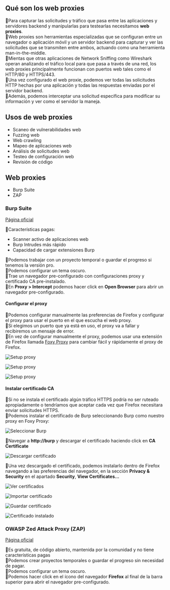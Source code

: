 ## Qué son los web proxies
🔹Para capturar las solicitudes y tráfico que pasa entre las aplicaciones y servidores backend y manipularlas para testearlas necesitamos **web proxies**.<br />
🔹Web proxies son herramientas especializadas que se configuran entre un navegador o aplicación móvil y un servidor backend para capturar y ver las solicitudes que se transmiten entre ambos, actuando como una herramienta man-in-the-middle.<br />
🔹Mientas que otras aplicaciones de Network Sniffing como Wireshark operan analizando el tráfico local para que pasa a través de una red, los web proxies principalmente funcionan con puertos web tales como el HTTP/80 y HTTPS/443.<br />
🔹Una vez configurado el web proxie, podemos ver todas las solicitudes HTTP hechas por una aplicación y todas las respuestas enviadas por el servidor backend.<br />
🔹Además, podemos interceptar una solicitud específica para modificar su información y ver como el servidor la maneja.<br />

## Usos de web proxies
- Scaneo de vulnerabilidades web
- Fuzzing web
- Web crawling
- Mapeo de aplicaciones web
- Análisis de solicitudes web
- Testeo de configuración web
- Revisión de código

## Web proxies
- Burp Suite
- ZAP

### Burp Suite
[Página oficial](https://portswigger.net/burp)<br />

🔹Características pagas:
- Scanner activo de aplicaciones web
- Burp Intrudes más rápido
- Capacidad de cargar extensiones Burp

🔹Podemos trabajar con un proyecto temporal o guardar el progreso si tenemos la versión pro.<br />
🔹Podemos configurar un tema oscuro.<br />
🔹Trae un navegador pre-configurado con configuraciones proxy y certificado CA pre-instalado.<br />
🔹En **Proxy > Intercept** podemos hacer click en **Open Browser** para abrir un navegador pre-configurado.<br />

#### Configurar el proxy
🔹Podemos configurar manualmente las preferencias de Firefox y configurar el proxy para usar el puerto en el que escucha el web proxy.<br />
🔹Si elegimos un puerto que ya está en uso, el proxy va a fallar y recibiremos un mensaje de error.<br />
🔹En vez de configurar manualmente el proxy, podemos usar una extensión de Firefox llamada [Foxy Proxy](https://addons.mozilla.org/en-US/firefox/addon/foxyproxy-standard/) para cambiar fácil y rápidamente el proxy de Firefox.<br />

![Setup proxy](images/setup-proxy-1.png)

![Setup proxy](images/setup-proxy-2.png)

![Setup proxy](images/setup-proxy-3.png)

#### Instalar certificado CA
🔹Si no se instala el certificado algún tráfico HTTPS podría no ser ruteado apropiadamente o tendríamos que aceptar cada vez que Firefox necesitara enviar solicitudes HTTPS.<br />
🔹Podemos instalar el certificado de Burp seleccionando Burp como nuestro proxy en Foxy Proxy:<br />

![Seleccionar Burp](images/select-burp.png)

🔹Navegar a **http://burp** y descargar el certificado haciendo click en **CA Certificate**<br />

![Descargar certificado](images/select-certificate.png)

🔹Una vez descargado el certificado, podemos instalarlo dentro de Firefox navegando a las preferencias del navegador, en la sección **Privacy & Security** en el apartado **Security**, **View Certificates...**

![Ver certificados](images/view-certificates.png)

![Importar certificado](images/import-certificate.png)

![Guardar certificado](images/save-certificate.png)

![Certificado instalado](images/certificate.png)

### OWASP Zed Attack Proxy (ZAP)
[Página oficial](https://www.zaproxy.org/)<br />

🔹Es gratuita, de código abierto, mantenida por la comunidad y no tiene características pagas<br />
🔹Podemos crear proyectos temporales o guardar el progreso sin necesidad de pagar.<br />
🔹Podemos configurar un tema oscuro.<br />
🔹Podemos hacer click en el ícono del navegador **Firefox** al final de la barra superior para abrir el navegador pre-configurado.<br />